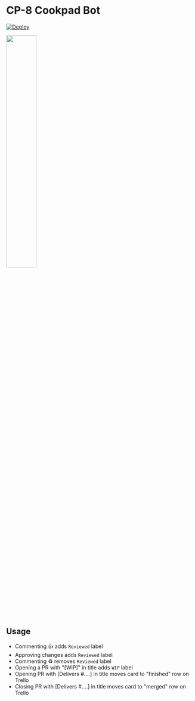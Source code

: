 # CP-8 Cookpad Bot

[![Deploy](https://www.herokucdn.com/deploy/button.svg)](https://heroku.com/deploy)

<img src="https://cloud.githubusercontent.com/assets/104138/13375017/617ffdd0-dd95-11e5-9b59-87605963b351.png" width="40%"/>

## Usage

- Commenting :+1: adds `Reviewed` label
- Approving changes adds `Reviewed` label
- Commenting :recycle: removes `Reviewed` label
- Opening a PR with "[WIP]" in title adds `WIP` label
- Opening PR with [Delivers #....] in title moves card to "finished" row on Trello
- Closing PR with [Delivers #....] in title moves card to "merged" row on Trello
